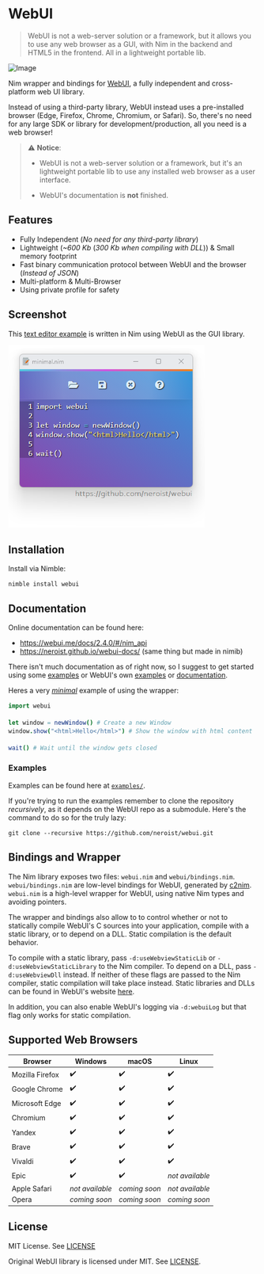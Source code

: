 # WebUI

> WebUI is not a web-server solution or a framework, but it allows you to use any web browser as a GUI, with Nim in the backend and HTML5 in the frontend. All in a lightweight portable lib.

![Image](https://raw.githubusercontent.com/malisipi/vwebui/main/screenshot.png)

Nim wrapper and bindings for [WebUI](https://github.com/webui-dev/webui), a
fully independent and cross-platform web UI library.

Instead of using a third-party library, WebUI instead uses a pre-installed
browser (Edge, Firefox, Chrome, Chromium, or Safari). So, there's no need for any
large SDK or library for development/production, all you need is a web browser!

> :warning: **Notice**:
>
> * WebUI is not a web-server solution or a framework, but it's an lightweight portable lib
> to use any installed web browser as a user interface.
>
> * WebUI's documentation is **not** finished.

## Features

* Fully Independent (*No need for any third-party library*)
* Lightweight (*~600 Kb* (*300 Kb when compiling with DLL*)) & Small memory footprint
* Fast binary communication protocol between WebUI and the browser (*Instead of JSON*)
* Multi-platform & Multi-Browser
* Using private profile for safety

## Screenshot

This [text editor example](https://github.com/neroist/webui/tree/main/examples/text_editor) is written in Nim using WebUI as the GUI library.

![ScreenShot](nim_example.png)

## Installation

Install via Nimble:

```shell
nimble install webui
```

## Documentation

Online documentation can be found here:
  - <https://webui.me/docs/2.4.0/#/nim_api>
  - <https://neroist.github.io/webui-docs/> (same thing but made in nimib)

There isn't much documentation as of right now, so I suggest to get started
using some [examples](#examples) or WebUI's own
[examples](https://github.com/webui-dev/webui/tree/main/examples) or
[documentation](https://webui.me/docs/).

Heres a very [*minimal*](examples/minimal.nim) example of using the wrapper:

```nim
import webui

let window = newWindow() # Create a new Window
window.show("<html>Hello</html>") # Show the window with html content

wait() # Wait until the window gets closed
```

### Examples

Examples can be found here at [`examples/`](examples/).

If you're trying to run the examples remember to clone the repository
*recursively*, as it depends on the WebUI repo as a submodule. Here's
the command to do so for the truly lazy:

```shell
git clone --recursive https://github.com/neroist/webui.git
```

## Bindings and Wrapper

The Nim library exposes two files: `webui.nim` and `webui/bindings.nim`.
`webui/bindings.nim` are low-level bindings for WebUI, generated by
[c2nim](https://github.com/nim-lang/c2nim). `webui.nim` is a high-level wrapper for
WebUI, using native Nim types and avoiding pointers.

The wrapper and bindings also allow to to control whether or not to statically
compile WebUI's C sources into your application, compile with a static library, or
to depend on a DLL. Static compilation is the default behavior.

To compile with a static library, pass `-d:useWebviewStaticLib` or
`-d:useWebviewStaticLibrary` to the Nim compiler. To depend on a DLL, pass
`-d:useWebviewDll` instead. If neither of these flags are passed to the Nim
compiler, static compilation will take place instead. Static libraries and DLLs can
be found in WebUI's website [here](https://webui.me/#download).

In addition, you can also enable WebUI's logging via `-d:webuiLog` but that flag
only works for static compilation.

## Supported Web Browsers

| Browser | Windows | macOS | Linux |
| ------ | ------ | ------ | ------ |
| Mozilla Firefox | ✔️ | ✔️ | ✔️ |
| Google Chrome | ✔️ | ✔️ | ✔️ |
| Microsoft Edge | ✔️ | ✔️ | ✔️ |
| Chromium | ✔️ | ✔️ | ✔️ |
| Yandex | ✔️ | ✔️ | ✔️ |
| Brave | ✔️ | ✔️ | ✔️ |
| Vivaldi | ✔️ | ✔️ | ✔️ |
| Epic | ✔️ | ✔️ | *not available* |
| Apple Safari | *not available* | *coming soon* | *not available* |
| Opera | *coming soon* | *coming soon* | *coming soon* |

## License

MIT License. See [LICENSE](LICENSE)

Original WebUI library is licensed under MIT. See
[LICENSE](https://github.com/webui-dev/webui/blob/main/LICENSE).
